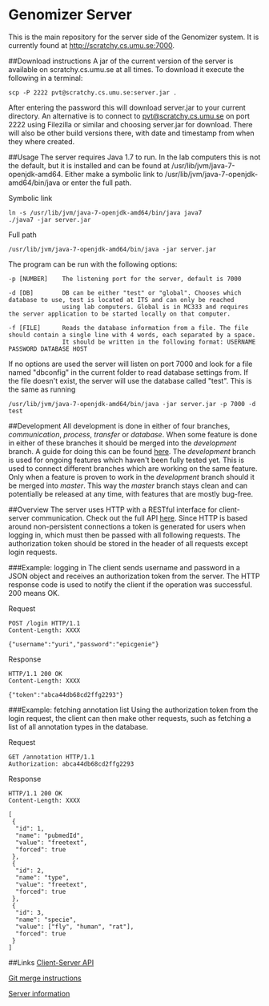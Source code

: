 Genomizer Server
===================
This is the main repository for the server side of the Genomizer system. It is currently found
at http://scratchy.cs.umu.se:7000.

##Download instructions
A jar of the current version of the server is available on scratchy.cs.umu.se at all times. To download it execute the following in
a terminal:

    scp -P 2222 pvt@scratchy.cs.umu.se:server.jar .
    
After entering the password this will download server.jar to your current directory. An alternative is to connect to 
pvt@scratchy.cs.umu.se on port 2222
using Filezilla or similar and choosing server.jar for download. There will also be other build versions there, with date and timestamp
from when they where created.

##Usage
The server requires Java 1.7 to run. In the lab computers this is not the default, but it is installed and can be found at
/usr/lib/jvm/java-7-openjdk-amd64. Either make a symbolic link to /usr/lib/jvm/java-7-openjdk-amd64/bin/java or enter the full path.

Symbolic link

    ln -s /usr/lib/jvm/java-7-openjdk-amd64/bin/java java7
    ./java7 -jar server.jar
Full path

    /usr/lib/jvm/java-7-openjdk-amd64/bin/java -jar server.jar

The program can be run with the following options:

    -p [NUMBER]    The listening port for the server, default is 7000
    
    -d [DB]        DB can be either "test" or "global". Chooses which database to use, test is located at ITS and can only be reached
                   using lab computers. Global is in MC333 and requires the server application to be started locally on that computer.
                   
    -f [FILE]      Reads the database information from a file. The file should contain a single line with 4 words, each separated by a space.
                   It should be written in the following format: USERNAME PASSWORD DATABASE HOST

If no options are used the server will listen on port 7000 and look for a file named "dbconfig" in the current folder
to read database settings from. If the file doesn't exist, the server will use the database called "test". This is the same as running

    /usr/lib/jvm/java-7-openjdk-amd64/bin/java -jar server.jar -p 7000 -d test

##Development
All development is done in either of four branches, *communication*, *process*, *transfer* or *database*. When some feature
is done in either of these branches it should be merged into the *development* branch.
A guide for doing this can be found [here](https://github.com/genomizer/genomizer-server/wiki/Merging-in-Git). The *development* 
branch is used for ongoing
features which haven't been fully tested yet. This is used to connect different branches which are working on the same feature.
Only when a feature is proven to work in the *development* branch should it be merged into *master*. This way
the *master* branch stays clean and can potentially be released at any time, with features that are mostly bug-free.

##Overview
The server uses HTTP with a RESTful interface
for client-server communication. Check out the full API [here](http://docs.genomizer.apiary.io/).
Since HTTP is based around non-persistent connections a token is generated for users when logging in, which must
then be passed with all following requests. The authorization token should be stored in the header of all requests
except login requests.

###Example: logging in
The client sends username and password in a JSON object and receives an authorization token from the server.
The HTTP response code is used to notify the client if the operation was successful. 200 means OK.

Request

    POST /login HTTP/1.1
    Content-Length: XXXX
    
    {"username":"yuri","password":"epicgenie"}

Response

    HTTP/1.1 200 OK
    Content-Length: XXXX

    {"token":"abca44db68cd2ffg2293"}

###Example:  fetching annotation list
Using the authorization token from the login request, the client can then make other requests, such as fetching a list
of all annotation types in the database.

Request

    GET /annotation HTTP/1.1
    Authorization: abca44db68cd2ffg2293

Response

    HTTP/1.1 200 OK
    Content-Length: XXXX

    [
     {
      "id": 1, 
      "name": "pubmedId",
      "value": "freetext",
      "forced": true
     }, 
     {
      "id": 2,
      "name": "type",
      "value": "freetext",
      "forced": true
     },
     {
      "id": 3,
      "name": "specie",
      "value": ["fly", "human", "rat"],
      "forced": true
     }
    ]

##Links
[Client-Server API](http://docs.genomizer.apiary.io/)

[Git merge instructions](https://github.com/genomizer/genomizer-server/wiki/Merging-in-Git)

[Server information](http://scratchy.cs.umu.se:8000/admin/server.html)
